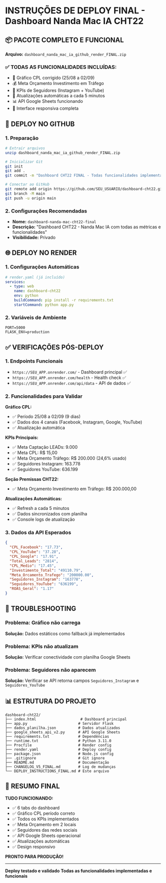 # INSTRUÇÕES DE DEPLOY FINAL - Dashboard Nanda Mac IA CHT22

## 📦 PACOTE COMPLETO E FUNCIONAL

**Arquivo:** `dashboard_nanda_mac_ia_github_render_FINAL.zip`

### ✅ **TODAS AS FUNCIONALIDADES INCLUÍDAS:**
- 🎯 Gráfico CPL corrigido (25/08 a 02/09)
- 💰 Meta Orçamento Investimento em Tráfego
- 👥 KPIs de Seguidores (Instagram + YouTube)
- 🔄 Atualizações automáticas a cada 5 minutos
- 📊 API Google Sheets funcionando
- 📱 Interface responsiva completa

## 🚀 DEPLOY NO GITHUB

### 1. Preparação
```bash
# Extrair arquivos
unzip dashboard_nanda_mac_ia_github_render_FINAL.zip

# Inicializar Git
git init
git add .
git commit -m "Dashboard CHT22 FINAL - Todas funcionalidades implementadas"

# Conectar ao GitHub
git remote add origin https://github.com/SEU_USUARIO/dashboard-cht22.git
git branch -M main
git push -u origin main
```

### 2. Configurações Recomendadas
- **Nome:** `dashboard-nanda-mac-cht22-final`
- **Descrição:** "Dashboard CHT22 - Nanda Mac IA com todas as métricas e funcionalidades"
- **Visibilidade:** Privado

## 🌐 DEPLOY NO RENDER

### 1. Configurações Automáticas
```yaml
# render.yaml (já incluído)
services:
  - type: web
    name: dashboard-cht22
    env: python
    buildCommand: pip install -r requirements.txt
    startCommand: python app.py
```

### 2. Variáveis de Ambiente
```
PORT=5000
FLASK_ENV=production
```

## ✅ VERIFICAÇÕES PÓS-DEPLOY

### 1. Endpoints Funcionais
- `https://SEU_APP.onrender.com/` - Dashboard principal ✅
- `https://SEU_APP.onrender.com/health` - Health check ✅
- `https://SEU_APP.onrender.com/api/data` - API de dados ✅

### 2. Funcionalidades para Validar

**Gráfico CPL:**
- ✅ Período 25/08 a 02/09 (9 dias)
- ✅ Dados dos 4 canais (Facebook, Instagram, Google, YouTube)
- ✅ Atualização automática

**KPIs Principais:**
- ✅ Meta Captação LEADs: 9.000
- ✅ Meta CPL: R$ 15,00
- ✅ Meta Orçamento Tráfego: R$ 200.000 (24,6% usado)
- ✅ Seguidores Instagram: 163.778
- ✅ Seguidores YouTube: 636.199

**Seção Premissas CHT22:**
- ✅ Meta Orçamento Investimento em Tráfego: R$ 200.000,00

**Atualizações Automáticas:**
- ✅ Refresh a cada 5 minutos
- ✅ Dados sincronizados com planilha
- ✅ Console logs de atualização

### 3. Dados da API Esperados
```json
{
  "CPL_Facebook": "17.73",
  "CPL_YouTube": "37.28",
  "CPL_Google": "17.91",
  "Total_Leads": "2814",
  "CPL_Medio": "17.45",
  "Investimento_Total": "49110.79",
  "Meta_Orcamento_Trafego": "200000.00",
  "Seguidores_Instagram": "163778",
  "Seguidores_YouTube": "636199",
  "ROAS_Geral": "1.17"
}
```

## 🔧 TROUBLESHOOTING

### Problema: Gráfico não carrega
**Solução:** Dados estáticos como fallback já implementados

### Problema: KPIs não atualizam
**Solução:** Verificar conectividade com planilha Google Sheets

### Problema: Seguidores não aparecem
**Solução:** Verificar se API retorna campos `Seguidores_Instagram` e `Seguidores_YouTube`

## 📊 ESTRUTURA DO PROJETO

```
dashboard-cht22/
├── index.html                    # Dashboard principal
├── app.py                       # Servidor Flask
├── dados_planilha.json          # Dados atualizados
├── google_sheets_api_v2.py      # API Google Sheets
├── requirements.txt             # Dependências
├── runtime.txt                  # Python 3.11.0
├── Procfile                     # Render config
├── render.yaml                  # Deploy config
├── package.json                 # Node.js config
├── .gitignore                   # Git ignore
├── README.md                    # Documentação
├── CHANGELOG_V5_FINAL.md        # Log de mudanças
└── DEPLOY_INSTRUCTIONS_FINAL.md # Este arquivo
```

## 🎯 RESUMO FINAL

**TUDO FUNCIONANDO:**
- ✅ 6 tabs do dashboard
- ✅ Gráfico CPL período correto
- ✅ Todos os KPIs implementados
- ✅ Meta Orçamento em 2 locais
- ✅ Seguidores das redes sociais
- ✅ API Google Sheets operacional
- ✅ Atualizações automáticas
- ✅ Design responsivo

**PRONTO PARA PRODUÇÃO!**

---

**Deploy testado e validado**
**Todas as funcionalidades implementadas e funcionais**

